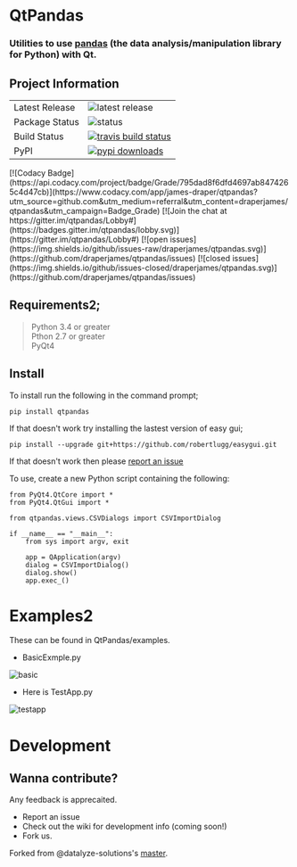 # QtPandas

### Utilities to use [pandas](https://github.com/pandas-dev/pandas)  (the data analysis/manipulation library for Python) with Qt.

## Project Information

<table>
    <tr>
        <td>Latest Release</td>
        <td><img src="https://img.shields.io/pypi/v/qtpandas.svg" alt="latest release" /></td>
    </tr>
    <tr>
        <td>Package Status</td>
        <td><img src="https://img.shields.io/pypi/status/qtpandas.svg" alt="status" /></td>
    </tr>
    <tr>
        <td>Build Status</td>
        <td>
            <a href="https://travis-ci.org/draperjames/qtpandas">
            <img src="https://travis-ci.org/draperjames/qtpandas.svg?branch=master" alt="travis build status" />
            </a>
        </td>
    </tr>
    <tr>
      <td>PyPI</td>
      <td>
        <a href="https://pypi.python.org/pypi/qtpandas/">
        <img src="https://img.shields.io/pypi/dm/qtpandas.svg" alt="pypi downloads" />
        </a>
      </td>
    </tr>
</table>
[![Codacy Badge](https://api.codacy.com/project/badge/Grade/795dad8f6dfd4697ab8474265c4d47cb)](https://www.codacy.com/app/james-draper/qtpandas?utm_source=github.com&amp;utm_medium=referral&amp;utm_content=draperjames/qtpandas&amp;utm_campaign=Badge_Grade)
[![Join the chat at https://gitter.im/qtpandas/Lobby#](https://badges.gitter.im/qtpandas/lobby.svg)](https://gitter.im/qtpandas/Lobby#)
[![open issues](https://img.shields.io/github/issues-raw/draperjames/qtpandas.svg)](https://github.com/draperjames/qtpandas/issues)
[![closed issues](https://img.shields.io/github/issues-closed/draperjames/qtpandas.svg)](https://github.com/draperjames/qtpandas/issues)

## Requirements2;
> Python 3.4 or greater    
> Pthon 2.7 or greater     
> PyQt4

## Install
To install run the following in the command prompt;
```
pip install qtpandas
```
If that doesn't work try installing the lastest version of easy gui;
```
pip install --upgrade git+https://github.com/robertlugg/easygui.git
```
If that doesn't work then please [report an issue](https://github.com/draperjames/qtpandas/issues)

To use, create a new Python script containing the following:
```
from PyQt4.QtCore import *
from PyQt4.QtGui import *

from qtpandas.views.CSVDialogs import CSVImportDialog

if __name__ == "__main__":
    from sys import argv, exit

    app = QApplication(argv)
    dialog = CSVImportDialog()
    dialog.show()
    app.exec_()
```

# Examples2

These can be found in QtPandas/examples.

- BasicExmple.py

![basic](images/BasicExample_screen_shot.PNG)

- Here is TestApp.py

![testapp](images/TestApp_screen_shot.PNG)

# Development

## Wanna contribute?
Any feedback is apprecaited.
- Report an issue
- Check out the wiki for development info (coming soon!)
- Fork us.

Forked from @datalyze-solutions's [master](https://github.com/datalyze-solutions/pandas-qt).

